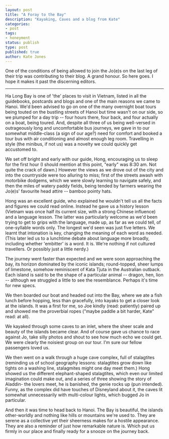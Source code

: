 ```yaml
---
layout: post
title: "A Foray to the Bay"
description: "Kayaking, Caves and a blog from Kate"
categories:
- post
tags:
- honeyment
status: publish
type: post
published: true
author: Kate Jones
---
```


One of the conditions of being allowed to join the Jo(e)s on the last leg of their trip was contributing to their blog. A grand honour. So here goes. I hope it makes it past the discerning editors.

***

Ha Long Bay is one of 'the' places to visit in Vietnam, listed in all the guidebooks, postcards and blogs and one of the main reasons we came to Hanoi. We'd been advised to go on one of the many overnight boat tours being touted on the bustling streets of Hanoi but time wasn't on our side, so we plumped for a day trip -- four hours there, four back, and four actually on a boat, being toured. And, despite all three of us being well-versed in outrageously long and uncomfortable bus journeys, we gave in to our somewhat middle-class (a sign of our age?) need for comfort and booked a tour bus with air conditioning and almost enough leg room. Travelling in style (the minibus, if not us) was a novelty we could quickly get accustomed to. 

We set off bright and early with our  guide, Hong, encouraging us to sleep for the first hour (I should mention at this point, "early" was 8:30 am. Not quite the crack of dawn.) However the views as we drove out of the city and into the countryside were too alluring to miss; first of the streets awash with motorbike dodgems, which we were slowly learning to navigate safely, and then the miles of watery paddy fields, being tended by farmers wearing the Jo(e)s' favourite head attire -- bamboo pointy hats. 

Hong was an excellent guide, who explained he wouldn't tell us all the facts and figures we could read online. Instead he gave us a history lesson (Vietnam was once half its current size, with a strong Chinese influence) and a language lesson. The latter was particularly welcome as we'd been trying to get to grips with the language, made up, as far as we could tell, of one-syllable words only. The longest we'd seen was just five letters. We learnt that intonation is key, changing the meaning of each word as needed. (This later led us to a lunchtime debate about language more broadly, including whether 'embitter' is a word. It is. We're nothing if not cultured travellers. Or possibly just a little nerdy.)

The journey went faster than expected and we were soon approaching the bay, its horizon dominated by the iconic islands; round-topped, sheer lumps of limestone, somehow reminiscent of Kata Tjuta in the Australian outback. Each island is said to be the shape of a particular animal -- dragon, hen, lion -- although we struggled a little to see the resemblance. Perhaps it's time for new specs.

We then boarded our boat and headed out into the Bay, where we ate a fish lunch before hopping, less than gracefully, into kayaks to get a closer look at the islands. It was a first for me, so Joe kindly (read: patiently) paired up and showed me the proverbial ropes ("maybe paddle a bit harder, Kate" read: at all).

We kayaked through some caves to an inlet, where the sheer scale and beauty of the islands became clear. And of course gave us chance to race against Jo, take silly photos and shout to see how much echo we could get. We were clearly the noisiest group on our tour. I'm sure our fellow passengers loved us. 

We then went on a walk through a huge cave complex, full of stalagtites (reminding us of school geography lessons: stalagtites grow down like tights on a washing line, stalagmites might one day meet them.) Hong showed us the different elephant-shaped stalagtites, which even our limited imagination could make out, and a series of three showing the story of Aladdin- the lovers meet, he is banished, the genie rocks up (pun intended). Funny, as the complex did have touches of Disneyland about it, the caves lit somewhat unnecessarily with multi-colour lights, which bugged Jo in particular.

And then it was time to head back to Hanoi. The Bay is beautiful, the islands other-worldly and nothing like hills or mountains we're used to. They are serene as a collective yet their sheerness makes for a hostile appearance. They are also a reminder of just how remarkable nature is. Which put us firmly in our place and finally ready for a snooze on the journey back.

